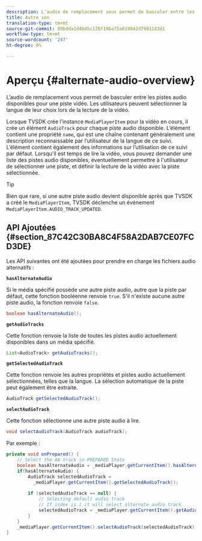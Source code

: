 ```yaml
---
description: L’audio de remplacement vous permet de basculer entre les pistes audio disponibles pour une piste vidéo. Les utilisateurs peuvent sélectionner la langue de leur choix lors de la lecture de la vidéo.
title: Autre son
translation-type: tm+mt
source-git-commit: 89bdda1d4bd5c126f19ba75a819942df901183d1
workflow-type: tm+mt
source-wordcount: '247'
ht-degree: 0%

---
```



# Aperçu {#alternate-audio-overview}

L’audio de remplacement vous permet de basculer entre les pistes audio disponibles pour une piste vidéo. Les utilisateurs peuvent sélectionner la langue de leur choix lors de la lecture de la vidéo.

<!--<a id="section_E4F9DC28A2944BD08B4190A7F98A8365"></a>-->

Lorsque TVSDK crée l’instance `MediaPlayerItem` pour la vidéo en cours, il crée un élément `AudioTrack` pour chaque piste audio disponible. L’élément contient une propriété `name`, qui est une chaîne contenant généralement une description reconnaissable par l’utilisateur de la langue de ce suivi. L’élément contient également des informations sur l’utilisation de ce suivi par défaut. Lorsqu&#39;il est temps de lire la vidéo, vous pouvez demander une liste des pistes audio disponibles, éventuellement permettre à l&#39;utilisateur de sélectionner une piste, et définir la lecture de la vidéo avec la piste sélectionnée.

>[!TIP]
>
>Bien que rare, si une autre piste audio devient disponible après que TVSDK a créé le `MediaPlayerItem`, TVSDK déclenche un événement `MediaPlayerItem.AUDIO_TRACK_UPDATED`.

## API Ajoutées {#section_87C42C30BA8C4F58A2DAB7CE07FCD3DE}

Les API suivantes ont été ajoutées pour prendre en charge les fichiers audio alternatifs :

**`hasAlternateAudio`**

Si le média spécifié possède une autre piste audio, autre que la piste par défaut, cette fonction booléenne renvoie `true`. S&#39;il n&#39;existe aucune autre piste audio, la fonction renvoie `false`.

```java
boolean hasAlternateAudio();
```

**`getAudioTracks`**

Cette fonction renvoie la liste de toutes les pistes audio actuellement disponibles dans un média spécifié.

```java
List<AudioTrack> getAudioTracks();
```

**`getSelectedAudioTrack`**

Cette fonction renvoie les autres propriétés et pistes audio actuellement sélectionnées, telles que la langue. La sélection automatique de la piste peut également être extraite.

```java
AudioTrack getSelectedAudioTrack();
```

**`selectAudioTrack`**

Cette fonction sélectionne une autre piste audio à lire.

```java
void selectAudioTrack(AudioTrack audioTrack);
```

Par exemple :

```java
private void onPrepared() { 
    // Select the AA track in PREPARED State 
    boolean hasAlternateAudio = _mediaPlayer.getCurrentItem().hasAlternateAudio(); 
    if(hasAlternateAudio) { 
        AudioTrack selectedAudioTrack =  
          _mediaPlayer.getCurrentItem().getSelectedAudioTrack(); 
 
        if (selectedAudioTrack == null) {  
            // Selecting default audio track  
            // If index is 1 it will select alternate audio track  
            selectedAudioTrack = _mediaPlayer.getCurrentItem().getAudioTracks().get(0);  
        } 
    } 
    _mediaPlayer.getCurrentItem().selectAudioTrack(selectedAudioTrack); 
} 
```
